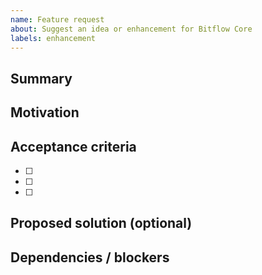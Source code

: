 ```yaml
---
name: Feature request
about: Suggest an idea or enhancement for Bitflow Core
labels: enhancement
---
```


## Summary

<!-- Describe the desired outcome or problem to solve. -->

## Motivation

<!-- Why is this feature needed? Which users benefit? -->

## Acceptance criteria
- [ ] 
- [ ] 
- [ ] 

## Proposed solution (optional)

<!-- Architecture thoughts, API shapes, pseudo code, etc. -->

## Dependencies / blockers

<!-- Related tickets, third-party integrations, design assets. -->
